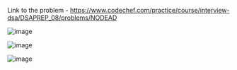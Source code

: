 Link to the problem - https://www.codechef.com/practice/course/interview-dsa/DSAPREP_08/problems/NODEAD


![image](https://github.com/Haleshot/Competitive-Programming/assets/57552973/04f36bd9-94aa-457a-b03f-207d47a59cc4)


![image](https://github.com/Haleshot/Competitive-Programming/assets/57552973/e831d2c0-759a-432e-a3b7-ea826317e196)

![image](https://github.com/Haleshot/Competitive-Programming/assets/57552973/be285448-39a4-49de-b36b-7c9dd7215012)
